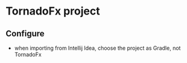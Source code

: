 # TornadoFx project

## Configure
 - when importing from Intellij Idea, choose the project as Gradle, not TornadoFx


